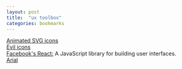 ```yaml
---
layout: post
title:  "ux toolbox"
categories: bookmarks
---
```


[Animated SVG icons](http://tympanus.net/Development/AnimatedSVGIcons/)  
[Evil icons](http://evil-icons.io)  
[Facebook's React:](http://facebook.github.io/react/) A JavaScript library for building user interfaces.  
[Arial](https://en.wikipedia.org/wiki/Arial)  
